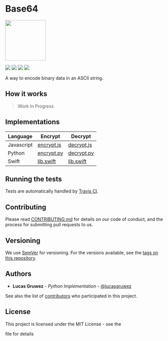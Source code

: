 # Base64

<img height="128" src="https://cryptools.github.io/img/base64.svg">

 ![](https://cryptools.github.io/img/status/implemented.svg) ![](https://img.shields.io/travis/CrypTools/Base64.svg) ![](https://img.shields.io/github/license/CrypTools/Base64.svg) ![](https://img.shields.io/github/contributors/CrypTools/Base64.svg)

A way to encode binary data in an ASCII string.

## How it works

> Work In Progress

## Implementations

Language   | Encrypt                      | Decrypt
---------- | ---------------------------- | ----------------------------
Javascript | [encrypt.js](js/encrypt.js)  | [decrypt.js](js/decrypt.js)  |
Python     | [encrypt.py](py/encrypt.py)  | [decrypt.py](py/decrypt.py)
Swift      | [lib.swift](swift/lib.swift) | [lib.swift](swift/lib.swift)

## Running the tests

Tests are automatically handled by [Travis CI](https://travis-ci.org/CrypTools/Base64/).

## Contributing

Please read [CONTRIBUTING.md](https://github.com/CrypTools/cryptools.github.io/blob/master/CONTRIBUTING.md) for details on our code of conduct, and the process for submitting pull requests to us.

## Versioning

We use [SemVer](http://semver.org/) for versioning. For the versions available, see the [tags on this repository](https://github.com/CrypTools/Base64/tags).

## Authors

- **Lucas Gruwez** - _Python Implementation_ - [@lucasgruwez](https://github.com/lucasgruwez)

See also the list of [contributors](https://github.com/CrypTools/Base64/contributors) who participated in this project.

## License

This project is licensed under the MIT License - see the

<license> file for details</license>
